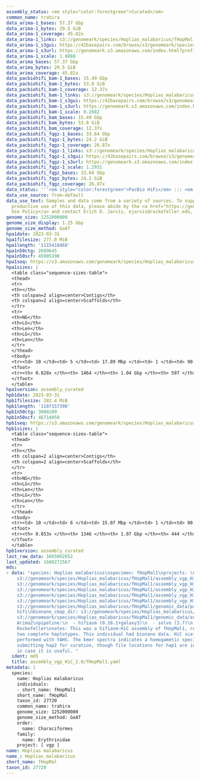 ```yaml
---
assembly_status: <em style="color:forestgreen">Curated</em>
common_name: trahira
data_arima-1_bases: 57.37 Gbp
data_arima-1_bytes: 29.5 GiB
data_arima-1_coverage: 45.82x
data_arima-1_links: s3://genomeark/species/Hoplias_malabaricus/fHopMal1/genomic_data/arima/<br>
data_arima-1_s3gui: https://42basepairs.com/browse/s3/genomeark/species/Hoplias_malabaricus/fHopMal1/genomic_data/arima/
data_arima-1_s3url: https://genomeark.s3.amazonaws.com/index.html?prefix=species/Hoplias_malabaricus/fHopMal1/genomic_data/arima/
data_arima-1_scale: 1.8088
data_arima_bases: 57.37 Gbp
data_arima_bytes: 29.5 GiB
data_arima_coverage: 45.82x
data_pacbiohifi_bam-1_bases: 15.49 Gbp
data_pacbiohifi_bam-1_bytes: 53.8 GiB
data_pacbiohifi_bam-1_coverage: 12.37x
data_pacbiohifi_bam-1_links: s3://genomeark/species/Hoplias_malabaricus/fHopMal1/genomic_data/pacbio_hifi/<br>
data_pacbiohifi_bam-1_s3gui: https://42basepairs.com/browse/s3/genomeark/species/Hoplias_malabaricus/fHopMal1/genomic_data/pacbio_hifi/
data_pacbiohifi_bam-1_s3url: https://genomeark.s3.amazonaws.com/index.html?prefix=species/Hoplias_malabaricus/fHopMal1/genomic_data/pacbio_hifi/
data_pacbiohifi_bam-1_scale: 0.2682
data_pacbiohifi_bam_bases: 15.49 Gbp
data_pacbiohifi_bam_bytes: 53.8 GiB
data_pacbiohifi_bam_coverage: 12.37x
data_pacbiohifi_fqgz-1_bases: 33.64 Gbp
data_pacbiohifi_fqgz-1_bytes: 24.2 GiB
data_pacbiohifi_fqgz-1_coverage: 26.87x
data_pacbiohifi_fqgz-1_links: s3://genomeark/species/Hoplias_malabaricus/fHopMal1/genomic_data/pacbio_hifi/<br>
data_pacbiohifi_fqgz-1_s3gui: https://42basepairs.com/browse/s3/genomeark/species/Hoplias_malabaricus/fHopMal1/genomic_data/pacbio_hifi/
data_pacbiohifi_fqgz-1_s3url: https://genomeark.s3.amazonaws.com/index.html?prefix=species/Hoplias_malabaricus/fHopMal1/genomic_data/pacbio_hifi/
data_pacbiohifi_fqgz-1_scale: 1.2931
data_pacbiohifi_fqgz_bases: 33.64 Gbp
data_pacbiohifi_fqgz_bytes: 24.2 GiB
data_pacbiohifi_fqgz_coverage: 26.87x
data_status: '''<em style="color:forestgreen">PacBio HiFi</em> ::: <em style="color:forestgreen">Arima</em>'''
data_use_source: from-default
data_use_text: Samples and data come from a variety of sources. To support fair and
  productive use of this data, please abide by the <a href="https://genome10k.soe.ucsc.edu/data-use-policies/">Data
  Use Policy</a> and contact Erich D. Jarvis, ejarvis@rockefeller.edu, with any questions.
genome_size: 1252000000
genome_size_display: 1.25 Gbp
genome_size_method: GoAT
hpa1date: 2023-03-31
hpa1filesize: 277.0 MiB
hpa1length: '1115418468'
hpa1n50ctg: 2689645
hpa1n50scf: 45905198
hpa1seq: https://s3.amazonaws.com/genomeark/species/Hoplias_malabaricus/fHopMal1/assembly_curated/fHopMal1.hap1.decon.20230331.fasta.gz
hpa1sizes: |
  <table class="sequence-sizes-table">
  <thead>
  <tr>
  <th></th>
  <th colspan=2 align=center>Contigs</th>
  <th colspan=2 align=center>Scaffolds</th>
  </tr>
  <tr>
  <th>NG</th>
  <th>LG</th>
  <th>Len</th>
  <th>LG</th>
  <th>Len</th>
  </tr>
  </thead>
  <tbody>
  <tr><td> 10 </td><td> 5 </td><td> 17.89 Mbp </td><td> 1 </td><td> 90.92 Mbp </td></tr><tr><td> 20 </td><td> 14 </td><td> 12.02 Mbp </td><td> 2 </td><td> 87.84 Mbp </td></tr><tr><td> 30 </td><td> 28 </td><td> 7.00 Mbp </td><td> 4 </td><td> 73.55 Mbp </td></tr><tr><td> 40 </td><td> 51 </td><td> 4.22 Mbp </td><td> 6 </td><td> 56.85 Mbp </td></tr><tr style="background-color:#cccccc;"><td> 50 </td><td> 88 </td><td style="background-color:#88ff88;"> 2.69 Mbp </td><td> 8 </td><td style="background-color:#88ff88;"> 45.91 Mbp </td></tr><tr><td> 60 </td><td> 154 </td><td> 1.39 Mbp </td><td> 11 </td><td> 42.63 Mbp </td></tr><tr><td> 70 </td><td> 286 </td><td> 0.69 Mbp </td><td> 14 </td><td> 40.70 Mbp </td></tr><tr><td> 80 </td><td> 725 </td><td> 114.01 Kbp </td><td> 17 </td><td> 36.65 Mbp </td></tr><tr><td> 90 </td><td> 0 </td><td>  </td><td> 0 </td><td>  </td></tr><tr><td> 100 </td><td> 0 </td><td>  </td><td> 0 </td><td>  </td></tr></tbody>
  <tfoot>
  <tr><th> 0.828x </th><th> 1464 </th><th> 1.04 Gbp </th><th> 597 </th><th> 1.12 Gbp </th></tr>
  </tfoot>
  </table>
hpa1version: assembly_curated
hpb1date: 2023-03-31
hpb1filesize: 282.4 MiB
hpb1length: '1107157390'
hpb1n50ctg: 3000209
hpb1n50scf: 46714950
hpb1seq: https://s3.amazonaws.com/genomeark/species/Hoplias_malabaricus/fHopMal1/assembly_curated/fHopMal1.hap2.cur.20230331.fasta.gz
hpb1sizes: |
  <table class="sequence-sizes-table">
  <thead>
  <tr>
  <th></th>
  <th colspan=2 align=center>Contigs</th>
  <th colspan=2 align=center>Scaffolds</th>
  </tr>
  <tr>
  <th>NG</th>
  <th>LG</th>
  <th>Len</th>
  <th>LG</th>
  <th>Len</th>
  </tr>
  </thead>
  <tbody>
  <tr><td> 10 </td><td> 6 </td><td> 15.07 Mbp </td><td> 1 </td><td> 90.65 Mbp </td></tr><tr><td> 20 </td><td> 17 </td><td> 9.04 Mbp </td><td> 2 </td><td> 88.75 Mbp </td></tr><tr><td> 30 </td><td> 33 </td><td> 6.50 Mbp </td><td> 4 </td><td> 75.24 Mbp </td></tr><tr><td> 40 </td><td> 56 </td><td> 4.74 Mbp </td><td> 6 </td><td> 55.50 Mbp </td></tr><tr style="background-color:#cccccc;"><td> 50 </td><td> 89 </td><td style="background-color:#88ff88;"> 3.00 Mbp </td><td> 8 </td><td style="background-color:#88ff88;"> 46.71 Mbp </td></tr><tr><td> 60 </td><td> 148 </td><td> 1.56 Mbp </td><td> 11 </td><td> 44.47 Mbp </td></tr><tr><td> 70 </td><td> 257 </td><td> 0.78 Mbp </td><td> 14 </td><td> 39.68 Mbp </td></tr><tr><td> 80 </td><td> 544 </td><td> 236.82 Kbp </td><td> 17 </td><td> 36.15 Mbp </td></tr><tr><td> 90 </td><td> 0 </td><td>  </td><td> 0 </td><td>  </td></tr><tr><td> 100 </td><td> 0 </td><td>  </td><td> 0 </td><td>  </td></tr></tbody>
  <tfoot>
  <tr><th> 0.853x </th><th> 1346 </th><th> 1.07 Gbp </th><th> 444 </th><th> 1.11 Gbp </th></tr>
  </tfoot>
  </table>
hpb1version: assembly_curated
last_raw_data: 1665002652
last_updated: 1680272567
mds:
- data: "species: Hoplias malabaricus\nspecimen: fHopMal1\nprojects: \n  - vgp\nhap1:
    s3://genomeark/species/Hoplias_malabaricus/fHopMal1/assembly_vgp_HiC_2.0/fHopMal1.HiC.hap1.20221005.fasta.gz\nhap2:
    s3://genomeark/species/Hoplias_malabaricus/fHopMal1/assembly_vgp_HiC_2.0/fHopMal1.HiC.hap2.20221005.fasta.gz\npretext_hap1:
    s3://genomeark/species/Hoplias_malabaricus/fHopMal1/assembly_vgp_HiC_2.0/evaluation/hap1/pretext/fHopMal1_hap1__s2_heatmap.pretext\npretext_hap2:
    s3://genomeark/species/Hoplias_malabaricus/fHopMal1/assembly_vgp_HiC_2.0/evaluation/hap2/pretext/fHopMal1_hap2__s2_heatmap.pretext\nkmer_spectra_img:
    s3://genomeark/species/Hoplias_malabaricus/fHopMal1/assembly_vgp_HiC_2.0/evaluation/merqury/fHopMal1_png/\npacbio_read_dir:
    s3://genomeark/species/Hoplias_malabaricus/fHopMal1/genomic_data/pacbio_hifi/\npacbio_read_type:
    hifi\nbionano_cmap_dir: s3://genomeark/species/Hoplias_malabaricus/fHopMal1/genomic_data/bionano/\nhic_read_dir:
    s3://genomeark/species/Hoplias_malabaricus/fHopMal1/genomic_data/arima/\nhic_kit:
    Arima2\npipeline:\n  - hifiasm (0.16.1+galaxy3)\n  - solve (3.7)\n  - yahs (1.2a.2+galaxy0)\nassembled_by_group:
    Rockefeller\nnotes: This was a hifiasm-HiC assembly of fHopMal1, resulting in
    two complete haplotypes. This individual had bionano data. HiC scaffolding was
    performed with YAHS. The kmer spectra indicates a homogametic specimen. We are
    submitting hap2 for curation, though file locations for hap1 are included here
    in case it is useful. "
  ident: md5
  title: assembly_vgp_HiC_2.0/fHopMal1.yaml
metadata: |
  species:
    name: Hoplias malabaricus
    individuals:
    - short_name: fHopMal1
    short_name: fHopMal
    taxon_id: 27720
    common_name: trahira
    genome_size: 1252000000
    genome_size_method: GoAT
    order:
      name: Characiformes
    family:
      name: Erythrinidae
    project: [ vgp ]
name: Hoplias malabaricus
name_: Hoplias_malabaricus
short_name: fHopMal
taxon_id: 27720
---
```

